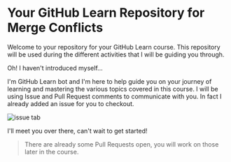 # Your GitHub Learn Repository for Merge Conflicts

Welcome to your repository for your GitHub Learn course. This repository will be used during the different activities that I will be guiding you through.

Oh! I haven't introduced myself...

I'm GitHub Learn bot and I'm here to help guide you on your journey of learning and mastering the various topics covered in this course. I will be using Issue and Pull Request comments to communicate with you. In fact I already added an issue for you to checkout.

![issue tab](https://learn.github.com/public/images/issue_tab.png)

I'll meet you over there, can't wait to get started!

> There are already some Pull Requests open, you will work on those later in the course.
